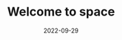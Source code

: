 ---
title: Welcome to space
date: 2022-09-29
time: '09:00'
room: Main
lead: Nam cursus turpis finibus turpis interdum, ut luctus lectus aliquet. Donec euismod sagittis massa non mattis. Cras dignissim gravida pulvinar. Pellentesque id magna diam. Cras quis laoreet eros.
---